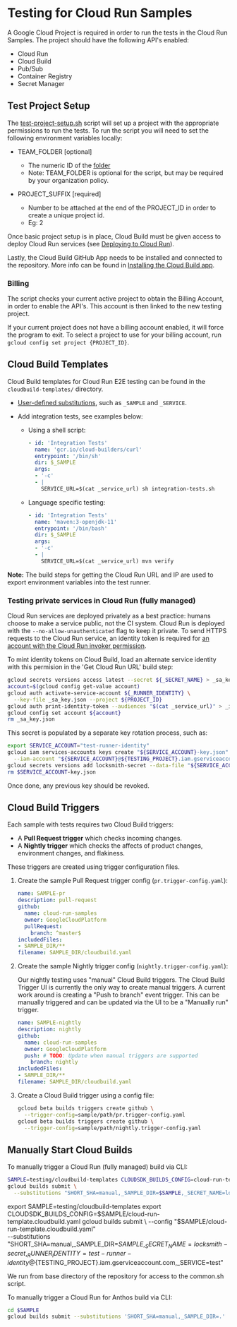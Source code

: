 # Testing for Cloud Run Samples

A Google Cloud Project is required in order to run the tests in the Cloud Run Samples. The project should have the following API's enabled:

* Cloud Run
* Cloud Build
* Pub/Sub
* Container Registry
* Secret Manager

## Test Project Setup

The [test-project-setup.sh](./test-project-setup.sh) script will set up a project with the appropriate permissions to run the tests. To run the script you will need to set the following environment variables locally:

* TEAM_FOLDER [optional]
  * The numeric ID of the [folder][folder]
  * Note: TEAM_FOLDER is optional for the script, but may be required by your organization policy.

* PROJECT_SUFFIX [required]
  * Number to be attached at the end of the PROJECT_ID in order to create a unique project id.
  * Eg: 2

Once basic project setup is in place, Cloud Build must be given access to deploy Cloud Run services (see [Deploying to Cloud Run][access]).

Lastly, the Cloud Build GitHub App needs to be installed and connected to the repository. More info can be found in [Installing the Cloud Build app][app].

### Billing

The script checks your current active project to obtain the Billing Account, in order to enable the API's. This account is then linked to the new testing project.

If your current project does not have a billing account enabled, it will force the program to exit. To select a project to use for your billing account, run `gcloud config set project {PROJECT_ID}`.

## Cloud Build Templates

Cloud Build templates for Cloud Run E2E testing can be found in the
`cloudbuild-templates/` directory.

* [User-defined substitutions][sub], such as `_SAMPLE` and `_SERVICE`.

* Add integration tests, see examples below:

  * Using a shell script:

    ```yaml
    - id: 'Integration Tests'
      name: 'gcr.io/cloud-builders/curl'
      entrypoint: '/bin/sh'
      dir: $_SAMPLE
      args:
      - '-c'
      - |
        SERVICE_URL=$(cat _service_url) sh integration-tests.sh
    ```

  * Language specific testing:

    ```yaml
    - id: 'Integration Tests'
      name: 'maven:3-openjdk-11'
      entrypoint: '/bin/bash'
      dir: $_SAMPLE
      args:
      - '-c'
      - |
        SERVICE_URL=$(cat _service_url) mvn verify
    ```

**Note:** The build steps for getting the Cloud Run URL and IP are used to
export environment variables into the test runner.

### Testing private services in Cloud Run (fully managed)

Cloud Run services are deployed privately as a best practice: humans choose to make a service public, not the CI system. Cloud Run is deployed with the `--no-allow-unauthenticated` flag
to keep it private. To send HTTPS requests to the Cloud Run service, an identity token is required for [an account with the Cloud Run invoker permission](https://cloud.google.com/run/docs/authenticating/service-to-service).

To mint identity tokens on Cloud Build, load an alternate service identity with this permision in the 'Get Cloud Run URL' build step:

```sh
gcloud secrets versions access latest --secret ${_SECRET_NAME} > _sa_key.json
account=$(gcloud config get-value account)
gcloud auth activate-service-account ${_RUNNER_IDENTITY} \
  --key-file _sa_key.json --project ${PROJECT_ID}
gcloud auth print-identity-token --audiences "$(cat _service_url)" > _id_token
gcloud config set account ${account}
rm _sa_key.json
```

This secret is populated by a separate key rotation process, such as:

```sh
export SERVICE_ACCOUNT="test-runner-identity"
gcloud iam services-accounts keys create "${SERVICE_ACCOUNT}-key.json" \
  --iam-account "${SERVICE_ACCOUNT}@${TESTING_PROJECT}.iam.gserviceaccount.com"
gcloud secrets versions add locksmith-secret --data-file "${SERVICE_ACCOUNT}-key.json"
rm $SERVICE_ACCOUNT-key.json
```

Once done, any previous key should be revoked.

## Cloud Build Triggers

Each sample with tests requires two Cloud Build triggers:

* A **Pull Request trigger** which checks incoming changes.
* A **Nightly trigger** which checks the affects of product changes, environment changes, and flakiness.

These triggers are created using trigger configuration files.

1. Create the sample Pull Request trigger config (`pr.trigger-config.yaml`):

   ```yaml
   name: SAMPLE-pr
   description: pull-request
   github:
     name: cloud-run-samples
     owner: GoogleCloudPlatform
     pullRequest:
       branch: ^master$
   includedFiles:
   - SAMPLE_DIR/**
   filename: SAMPLE_DIR/cloudbuild.yaml
   ```

1. Create the sample Nightly trigger config (`nightly.trigger-config.yaml`):

   Our nightly testing uses "manual" Cloud Build triggers. The Cloud Build Trigger UI is currently the only way to create manual triggers. A current work around is creating a "Push to branch" event trigger. This can be manually triggered and can be updated via the UI to be a "Manually run" trigger.

   ```yaml
   name: SAMPLE-nightly
   description: nightly
   github:
     name: cloud-run-samples
     owner: GoogleCloudPlatform
     push: # TODO: Update when manual triggers are supported
       branch: nightly
   includedFiles:
   - SAMPLE_DIR/**
   filename: SAMPLE_DIR/cloudbuild.yaml
   ```

1. Create a Cloud Build trigger using a config file:

   ```sh
   gcloud beta builds triggers create github \
     --trigger-config=sample/path/pr.trigger-config.yaml
   gcloud beta builds triggers create github \
     --trigger-config=sample/path/nightly.trigger-config.yaml
   ```

## Manually Start Cloud Builds

To manually trigger a Cloud Run (fully managed) build via CLI:

```sh
SAMPLE=testing/cloudbuild-templates CLOUDSDK_BUILDS_CONFIG=cloud-run-template.cloudbuild.yaml \
gcloud builds submit \
  --substitutions "SHORT_SHA=manual,_SAMPLE_DIR=$SAMPLE,_SECRET_NAME=locksmith-secret,_RUNNER_IDENTITY=test-runner-identity@${TESTING_PROJECT}.iam.gserviceaccount.com"
```

export SAMPLE=testing/cloudbuild-templates
export CLOUDSDK_BUILDS_CONFIG=$SAMPLE/cloud-run-template.cloudbuild.yaml
gcloud builds submit  \
  --config "$SAMPLE/cloud-run-template.cloudbuild.yaml" \
  --substitutions "SHORT_SHA=manual,_SAMPLE_DIR=$SAMPLE,_SECRET_NAME=locksmith-secret,_RUNNER_IDENTITY=test-runner-identity@${TESTING_PROJECT}.iam.gserviceaccount.com,_SERVICE=test" 


We run from base directory of the repository for access to the common.sh script.

To manually trigger a Cloud Run for Anthos build via CLI:

```sh
cd $SAMPLE
gcloud builds submit --substitutions 'SHORT_SHA=manual,_SAMPLE_DIR=.'
```

[folder]: https://cloud.google.com/sdk/gcloud/reference/projects/create#--folder
[access]: https://cloud.google.com/cloud-build/docs/deploying-builds/deploy-cloud-run
[app]: https://cloud.google.com/cloud-build/docs/automating-builds/create-github-app-triggers#installing_the_cloud_build_app
[sub]: https://cloud.google.com/cloud-build/docs/configuring-builds/substitute-variable-values#using_user-defined_substitutions
